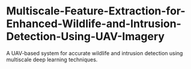 # Multiscale-Feature-Extraction-for-Enhanced-Wildlife-and-Intrusion-Detection-Using-UAV-Imagery
A UAV-based system for accurate wildlife and intrusion detection using multiscale deep learning techniques.

